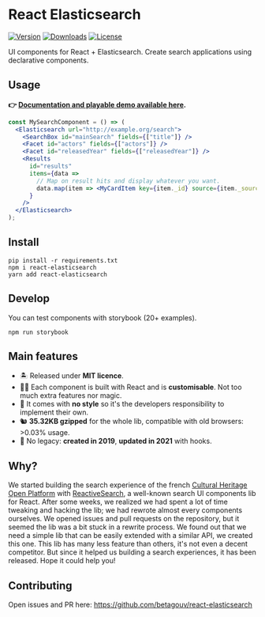# React Elasticsearch

[![Version](https://img.shields.io/npm/v/react-elasticsearch.svg)](https://npmjs.org/package/react-elasticsearch)
[![Downloads](https://img.shields.io/npm/dt/react-elasticsearch.svg)](https://npmjs.org/package/react-elasticsearch)
[![License](https://img.shields.io/npm/l/react-elasticsearch.svg)](https://github.com/rap2hpoutre/react-elasticsearch/blob/master/package.json)

UI components for React + Elasticsearch. Create search applications using declarative components.
## Usage
**👉 [Documentation and playable demo available here](https://react-elasticsearch.raph.site/).**

```jsx
const MySearchComponent = () => (
  <Elasticsearch url="http://example.org/search">
    <SearchBox id="mainSearch" fields={["title"]} />
    <Facet id="actors" fields={["actors"]} />
    <Facet id="releasedYear" fields={["releasedYear"]} />
    <Results
      id="results"
      items={data =>
        // Map on result hits and display whatever you want.
        data.map(item => <MyCardItem key={item._id} source={item._source} />)
      }
    />
  </Elasticsearch>
);
```

## Install

```
pip install -r requirements.txt
npm i react-elasticsearch
yarn add react-elasticsearch
```

## Develop

You can test components with storybook (20+ examples).

```
npm run storybook
```

## Main features

- 🏝 Released under **MIT licence**.
- 👩‍🎨 Each component is built with React and is **customisable**. Not too much extra features nor magic.
- 💅 It comes with **no style** so it's the developers responsibility to implement their own.
- 🐿 **35.32KB gzipped** for the whole lib, compatible with old browsers: >0.03% usage.
- 🔮 No legacy: **created in 2019**, **updated in 2021** with hooks.

## Why?

We started building the search experience
of the french [Cultural Heritage Open Platform](https://www.pop.culture.gouv.fr/)
with [ReactiveSearch](https://opensource.appbase.io/reactivesearch/), a well-known
search UI components lib for React.
After some weeks, we realized we had spent a lot of time tweaking and hacking the lib;
we had rewrote almost every components ourselves. We opened issues and pull requests on the repository,
but it seemed the lib was a bit stuck in a rewrite process.
We found out that we need a simple lib that can be easily extended with a similar API,
we created this one. This lib has many less feature than others, it's not even a decent competitor.
But since it helped us building a search experiences, it has been released. Hope it could help you!

## Contributing

Open issues and PR here: https://github.com/betagouv/react-elasticsearch
